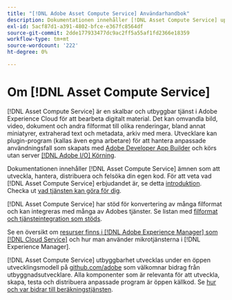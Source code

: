 ```yaml
---
title: "[!DNL Adobe Asset Compute Service] Användarhandbok"
description: Dokumentationen innehåller [!DNL Asset Compute Service] uppgifter som introduktion, hur du utvecklar, hanterar, distribuerar och felsöker din anpassade kod.
exl-id: 5acf87d1-a391-4802-bfce-e367fc8564df
source-git-commit: 2dde177933477dc9ac2ff5a55af1fd2366e18359
workflow-type: tm+mt
source-wordcount: '222'
ht-degree: 0%

---
```


# Om [!DNL Asset Compute Service]

[!DNL Asset Compute Service] är en skalbar och utbyggbar tjänst i Adobe Experience Cloud för att bearbeta digitalt material. Det kan omvandla bild, video, dokument och andra filformat till olika renderingar, bland annat miniatyrer, extraherad text och metadata, arkiv med mera. Utvecklare kan plugin-program (kallas även egna arbetare) för att hantera anpassade användningsfall som skapats med [Adobe Developer App Builder](https://developer.adobe.com/app-builder/docs/overview) och körs utan server [[!DNL Adobe I/O] Körning](https://www.adobe.io/apis/experienceplatform/runtime.html).

Dokumentationen innehåller [!DNL Asset Compute Service] ämnen som att utveckla, hantera, distribuera och felsöka din egen kod. För att veta vad [!DNL Asset Compute Service] erbjudandet är, se detta [introduktion](introduction.md). Checka ut [vad tjänsten kan göra för dig](introduction.md#possible-use-cases-benefits).

[!DNL Asset Compute Service] har stöd för konvertering av många filformat och kan integreras med många av Adobes tjänster. Se listan med [filformat och tjänsteintegration som stöds](https://experienceleague.adobe.com/docs/experience-manager-cloud-service/assets/file-format-support.html).

Se en översikt om [resurser finns i [!DNL Adobe Experience Manager] som [!DNL Cloud Service]](https://experienceleague.adobe.com/docs/experience-manager-cloud-service/assets/asset-microservices-overview.html) och hur man använder mikrotjänsterna i [!DNL Experience Manager].

[!DNL Asset Compute Service] utbyggbarhet utvecklas under en öppen utvecklingsmodell på [github.com/adobe](https://github.com/adobe) som välkomnar bidrag från utbyggnadsutvecklare. Alla komponenter som är relevanta för att utveckla, skapa, testa och distribuera anpassade program är öppen källkod. Se [hur och var bidrar till beräkningstjänsten](contribute-to-compute-service.md).

<!--
Possible to record the below info here in this landing page to centralize the miscellaneous info about Asset Compute Service?
 List of dependencies and requirements SDK, CLI, Devtools, etc.? Or may be a link to the prerequisites.
 Introduction video when Tech Marketing team shares one.
-->
